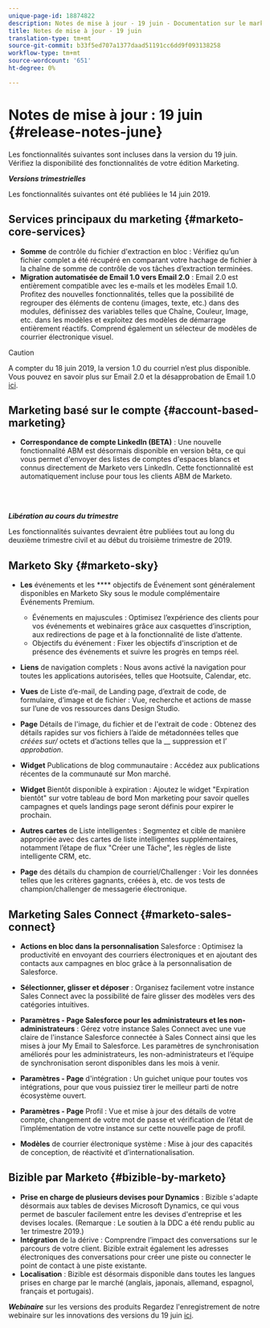 ```yaml
---
unique-page-id: 18874822
description: Notes de mise à jour - 19 juin - Documentation sur le marketing - Documentation du produit
title: Notes de mise à jour - 19 juin
translation-type: tm+mt
source-git-commit: b33f5ed707a1377daad51191cc6dd9f093138258
workflow-type: tm+mt
source-wordcount: '651'
ht-degree: 0%

---
```



# Notes de mise à jour : 19 juin {#release-notes-june}

Les fonctionnalités suivantes sont incluses dans la version du 19 juin. Vérifiez la disponibilité des fonctionnalités de votre édition Marketing.

**_Versions trimestrielles_**

Les fonctionnalités suivantes ont été publiées le 14 juin 2019.

## Services principaux du marketing {#marketo-core-services}

* **Somme** de contrôle du fichier d&#39;extraction en bloc : Vérifiez qu’un fichier complet a été récupéré en comparant votre hachage de fichier à la chaîne de somme de contrôle de vos tâches d’extraction terminées.
* **Migration automatisée de Email 1.0 vers Email 2.0** : Email 2.0 est entièrement compatible avec les e-mails et les modèles Email 1.0. Profitez des nouvelles fonctionnalités, telles que la possibilité de regrouper des éléments de contenu (images, texte, etc.) dans des modules, définissez des variables telles que Chaîne, Couleur, Image, etc. dans les modèles et exploitez des modèles de démarrage entièrement réactifs. Comprend également un sélecteur de modèles de courrier électronique visuel.

>[!CAUTION]
>
>A compter du 18 juin 2019, la version 1.0 du courriel n’est plus disponible. Vous pouvez en savoir plus sur Email 2.0 et la désapprobation de Email 1.0 [ici](https://nation.marketo.com/docs/DOC-7038).

## Marketing basé sur le compte {#account-based-marketing}

* **Correspondance de compte LinkedIn (BETA)**  : Une nouvelle fonctionnalité ABM est désormais disponible en version bêta, ce qui vous permet d&#39;envoyer des listes de comptes d&#39;espaces blancs et connus directement de Marketo vers LinkedIn. Cette fonctionnalité est automatiquement incluse pour tous les clients ABM de Marketo.

<br> 

**_Libération au cours du trimestre_**

Les fonctionnalités suivantes devraient être publiées tout au long du deuxième trimestre civil et au début du troisième trimestre de 2019.

## Marketo Sky {#marketo-sky}

* **Les** événements et les  **** objectifs de Événement sont généralement disponibles en Marketo Sky sous le module complémentaire Événements Premium.

   * Événements en majuscules : Optimisez l’expérience des clients pour vos événements et webinaires grâce aux casquettes d’inscription, aux redirections de page et à la fonctionnalité de liste d’attente.
   * Objectifs du événement : Fixer les objectifs d&#39;inscription et de présence des événements et suivre les progrès en temps réel.

* **Liens** de navigation complets : Nous avons activé la navigation pour toutes les applications autorisées, telles que Hootsuite, Calendar, etc.
* **Vues** de Liste d’e-mail, de Landing page, d’extrait de code, de formulaire, d’image et de fichier : Vue, recherche et actions de masse sur l’une de vos ressources dans Design Studio.
* **Page** Détails de l&#39;image, du fichier et de l&#39;extrait de code : Obtenez des détails rapides sur vos fichiers à l’aide de métadonnées telles que  _créées sur/_ octets et d’actions telles que la  __ suppression et l’ _approbation_.
* **Widget** Publications de blog communautaire : Accédez aux publications récentes de la communauté sur Mon marché.
* **Widget** Bientôt disponible à expiration : Ajoutez le widget &quot;Expiration bientôt&quot; sur votre tableau de bord Mon marketing pour savoir quelles campagnes et quels landings page seront définis pour expirer le prochain.
* **Autres cartes** de Liste intelligentes : Segmentez et cible de manière appropriée avec des cartes de liste intelligentes supplémentaires, notamment l’étape de flux &quot;Créer une Tâche&quot;, les règles de liste intelligente CRM, etc.
* **Page** des détails du champion de courriel/Challenger : Voir les données telles que les critères gagnants, créées à, etc. de vos tests de champion/challenger de messagerie électronique.

## Marketing Sales Connect {#marketo-sales-connect}

* **Actions en bloc dans la personnalisation** Salesforce : Optimisez la productivité en envoyant des courriers électroniques et en ajoutant des contacts aux campagnes en bloc grâce à la personnalisation de Salesforce.
* **Sélectionner, glisser et déposer** : Organisez facilement votre instance Sales Connect avec la possibilité de faire glisser des modèles vers des catégories intuitives.
* **Paramètres - Page Salesforce pour les administrateurs et les non-administrateurs** : Gérez votre instance Sales Connect avec une vue claire de l&#39;instance Salesforce connectée à Sales Connect ainsi que les mises à jour My Email to Salesforce. Les paramètres de synchronisation améliorés pour les administrateurs, les non-administrateurs et l’équipe de synchronisation seront disponibles dans les mois à venir.
* **Paramètres - Page** d&#39;intégration : Un guichet unique pour toutes vos intégrations, pour que vous puissiez tirer le meilleur parti de notre écosystème ouvert.
* **Paramètres - Page** Profil : Vue et mise à jour des détails de votre compte, changement de votre mot de passe et vérification de l’état de l’implémentation de votre instance sur cette nouvelle page de profil.

* **Modèles** de courrier électronique système : Mise à jour des capacités de conception, de réactivité et d’internationalisation.

## Bizible par Marketo {#bizible-by-marketo}

* **Prise en charge de plusieurs devises pour Dynamics** : Bizible s&#39;adapte désormais aux tables de devises Microsoft Dynamics, ce qui vous permet de basculer facilement entre les devises d&#39;entreprise et les devises locales. (Remarque : Le soutien à la DDC a été rendu public au 1er trimestre 2019.)
* **Intégration** de la dérive : Comprendre l’impact des conversations sur le parcours de votre client. Bizible extrait également les adresses électroniques des conversations pour créer une piste ou connecter le point de contact à une piste existante.
* **Localisation** : Bizible est désormais disponible dans toutes les langues prises en charge par le marché (anglais, japonais, allemand, espagnol, français et portugais).

***Webinaire*** sur les versions des produits Regardez l&#39;enregistrement de notre webinaire sur les innovations des versions du 19 juin  [ici](https://engage.marketo.com/Marketo-June-Product-Release-2019-On-Demand.html).
